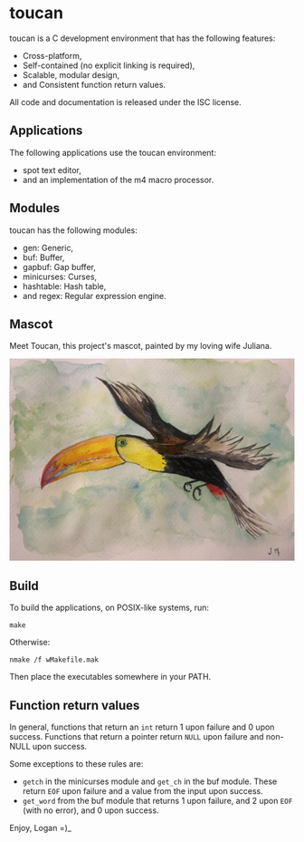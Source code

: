 <!--
Copyright (c) 2021 Logan Ryan McLintock

Permission to use, copy, modify, and distribute this software for any
purpose with or without fee is hereby granted, provided that the above
copyright notice and this permission notice appear in all copies.

THE SOFTWARE IS PROVIDED "AS IS" AND THE AUTHOR DISCLAIMS ALL WARRANTIES
WITH REGARD TO THIS SOFTWARE INCLUDING ALL IMPLIED WARRANTIES OF
MERCHANTABILITY AND FITNESS. IN NO EVENT SHALL THE AUTHOR BE LIABLE FOR
ANY SPECIAL, DIRECT, INDIRECT, OR CONSEQUENTIAL DAMAGES OR ANY DAMAGES
WHATSOEVER RESULTING FROM LOSS OF USE, DATA OR PROFITS, WHETHER IN AN
ACTION OF CONTRACT, NEGLIGENCE OR OTHER TORTIOUS ACTION, ARISING OUT OF
OR IN CONNECTION WITH THE USE OR PERFORMANCE OF THIS SOFTWARE.

-->
<!--
Description:
toucan is a cross-platform C development environment that contains the
spot text editor and an implementation of the m4 macro processor
-->
toucan
======

toucan is a C development environment that has the following features:

* Cross-platform,
* Self-contained (no explicit linking is required),
* Scalable, modular design,
* and Consistent function return values.

All code and documentation is released under the ISC license.

Applications
------------

The following applications use the toucan environment:

* spot text editor,
* and an implementation of the m4 macro processor.

Modules
-------

toucan has the following modules:

* gen: Generic,
* buf: Buffer,
* gapbuf: Gap buffer,
* minicurses: Curses,
* hashtable: Hash table,
* and regex: Regular expression engine.

Mascot
------

Meet Toucan, this project's mascot, painted by my loving wife Juliana.

![toucan](art/toucan.jpg)

Build
-----

To build the applications, on POSIX-like systems, run:
```
make
```
Otherwise:
```
nmake /f wMakefile.mak
```

Then place the executables somewhere in your PATH.

Function return values
----------------------

In general, functions that return an `int` return 1 upon failure
and 0 upon success. Functions that return a pointer return `NULL`
upon failure and non-NULL upon success.

Some exceptions to these rules are:
* `getch` in the minicurses module and `get_ch` in the buf module. These return
  `EOF` upon failure and a value from the input upon success.
* `get_word` from the buf module that returns 1 upon failure, and 2 upon `EOF`
  (with no error), and 0 upon success.


Enjoy,
Logan =)_
